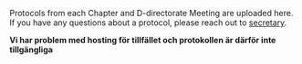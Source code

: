 Protocols from each Chapter and D-directorate Meeting are uploaded here. If you have any questions about a protocol,
please reach out to [secretary](mailto:sekreterare@datasektionen.se).

**Vi har problem med hosting för tillfället och protokollen är därför inte tillgängliga**

